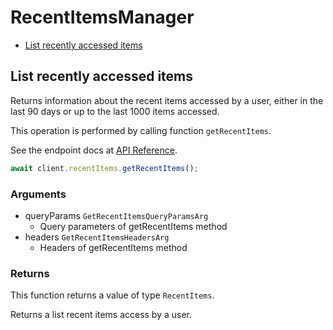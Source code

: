# RecentItemsManager

- [List recently accessed items](#list-recently-accessed-items)

## List recently accessed items

Returns information about the recent items accessed
by a user, either in the last 90 days or up to the last
1000 items accessed.

This operation is performed by calling function `getRecentItems`.

See the endpoint docs at
[API Reference](https://developer.box.com/reference/get-recent-items/).

<!-- sample get_recent_items -->

```ts
await client.recentItems.getRecentItems();
```

### Arguments

- queryParams `GetRecentItemsQueryParamsArg`
  - Query parameters of getRecentItems method
- headers `GetRecentItemsHeadersArg`
  - Headers of getRecentItems method

### Returns

This function returns a value of type `RecentItems`.

Returns a list recent items access by a user.
